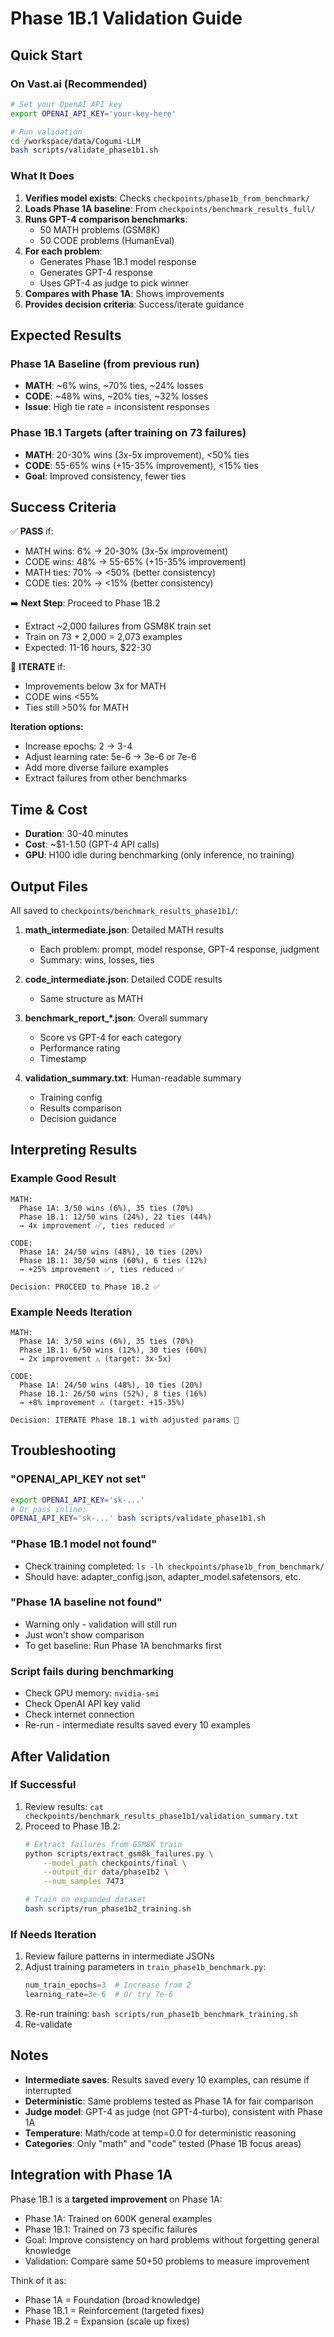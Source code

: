 # Phase 1B.1 Validation Guide

## Quick Start

### On Vast.ai (Recommended)

```bash
# Set your OpenAI API key
export OPENAI_API_KEY='your-key-here'

# Run validation
cd /workspace/data/Cogumi-LLM
bash scripts/validate_phase1b1.sh
```

### What It Does

1. **Verifies model exists**: Checks `checkpoints/phase1b_from_benchmark/`
2. **Loads Phase 1A baseline**: From `checkpoints/benchmark_results_full/`
3. **Runs GPT-4 comparison benchmarks**:
   - 50 MATH problems (GSM8K)
   - 50 CODE problems (HumanEval)
4. **For each problem**:
   - Generates Phase 1B.1 model response
   - Generates GPT-4 response
   - Uses GPT-4 as judge to pick winner
5. **Compares with Phase 1A**: Shows improvements
6. **Provides decision criteria**: Success/iterate guidance

## Expected Results

### Phase 1A Baseline (from previous run)
- **MATH**: ~6% wins, ~70% ties, ~24% losses
- **CODE**: ~48% wins, ~20% ties, ~32% losses
- **Issue**: High tie rate = inconsistent responses

### Phase 1B.1 Targets (after training on 73 failures)
- **MATH**: 20-30% wins (3x-5x improvement), <50% ties
- **CODE**: 55-65% wins (+15-35% improvement), <15% ties
- **Goal**: Improved consistency, fewer ties

## Success Criteria

✅ **PASS** if:
- MATH wins: 6% → 20-30% (3x-5x improvement)
- CODE wins: 48% → 55-65% (+15-35% improvement)
- MATH ties: 70% → <50% (better consistency)
- CODE ties: 20% → <15% (better consistency)

➡️ **Next Step**: Proceed to Phase 1B.2
- Extract ~2,000 failures from GSM8K train set
- Train on 73 + 2,000 = 2,073 examples
- Expected: 11-16 hours, $22-30

🔄 **ITERATE** if:
- Improvements below 3x for MATH
- CODE wins <55%
- Ties still >50% for MATH

**Iteration options:**
- Increase epochs: 2 → 3-4
- Adjust learning rate: 5e-6 → 3e-6 or 7e-6
- Add more diverse failure examples
- Extract failures from other benchmarks

## Time & Cost

- **Duration**: 30-40 minutes
- **Cost**: ~$1-1.50 (GPT-4 API calls)
- **GPU**: H100 idle during benchmarking (only inference, no training)

## Output Files

All saved to `checkpoints/benchmark_results_phase1b1/`:

1. **math_intermediate.json**: Detailed MATH results
   - Each problem: prompt, model response, GPT-4 response, judgment
   - Summary: wins, losses, ties

2. **code_intermediate.json**: Detailed CODE results
   - Same structure as MATH

3. **benchmark_report_*.json**: Overall summary
   - Score vs GPT-4 for each category
   - Performance rating
   - Timestamp

4. **validation_summary.txt**: Human-readable summary
   - Training config
   - Results comparison
   - Decision guidance

## Interpreting Results

### Example Good Result
```
MATH:
  Phase 1A: 3/50 wins (6%), 35 ties (70%)
  Phase 1B.1: 12/50 wins (24%), 22 ties (44%)
  → 4x improvement ✅, ties reduced ✅

CODE:
  Phase 1A: 24/50 wins (48%), 10 ties (20%)
  Phase 1B.1: 30/50 wins (60%), 6 ties (12%)
  → +25% improvement ✅, ties reduced ✅

Decision: PROCEED to Phase 1B.2 ✅
```

### Example Needs Iteration
```
MATH:
  Phase 1A: 3/50 wins (6%), 35 ties (70%)
  Phase 1B.1: 6/50 wins (12%), 30 ties (60%)
  → 2x improvement ⚠️ (target: 3x-5x)

CODE:
  Phase 1A: 24/50 wins (48%), 10 ties (20%)
  Phase 1B.1: 26/50 wins (52%), 8 ties (16%)
  → +8% improvement ⚠️ (target: +15-35%)

Decision: ITERATE Phase 1B.1 with adjusted params 🔄
```

## Troubleshooting

### "OPENAI_API_KEY not set"
```bash
export OPENAI_API_KEY='sk-...'
# Or pass inline:
OPENAI_API_KEY='sk-...' bash scripts/validate_phase1b1.sh
```

### "Phase 1B.1 model not found"
- Check training completed: `ls -lh checkpoints/phase1b_from_benchmark/`
- Should have: adapter_config.json, adapter_model.safetensors, etc.

### "Phase 1A baseline not found"
- Warning only - validation will still run
- Just won't show comparison
- To get baseline: Run Phase 1A benchmarks first

### Script fails during benchmarking
- Check GPU memory: `nvidia-smi`
- Check OpenAI API key valid
- Check internet connection
- Re-run - intermediate results saved every 10 examples

## After Validation

### If Successful
1. Review results: `cat checkpoints/benchmark_results_phase1b1/validation_summary.txt`
2. Proceed to Phase 1B.2:
   ```bash
   # Extract failures from GSM8K train
   python scripts/extract_gsm8k_failures.py \
       --model_path checkpoints/final \
       --output_dir data/phase1b2 \
       --num_samples 7473
   
   # Train on expanded dataset
   bash scripts/run_phase1b2_training.sh
   ```

### If Needs Iteration
1. Review failure patterns in intermediate JSONs
2. Adjust training parameters in `train_phase1b_benchmark.py`:
   ```python
   num_train_epochs=3  # Increase from 2
   learning_rate=3e-6  # Or try 7e-6
   ```
3. Re-run training: `bash scripts/run_phase1b_benchmark_training.sh`
4. Re-validate

## Notes

- **Intermediate saves**: Results saved every 10 examples, can resume if interrupted
- **Deterministic**: Same problems tested as Phase 1A for fair comparison
- **Judge model**: GPT-4 as judge (not GPT-4-turbo), consistent with Phase 1A
- **Temperature**: Math/code at temp=0.0 for deterministic reasoning
- **Categories**: Only "math" and "code" tested (Phase 1B focus areas)

## Integration with Phase 1A

Phase 1B.1 is a **targeted improvement** on Phase 1A:
- Phase 1A: Trained on 600K general examples
- Phase 1B.1: Trained on 73 specific failures
- Goal: Improve consistency on hard problems without forgetting general knowledge
- Validation: Compare same 50+50 problems to measure improvement

Think of it as:
- Phase 1A = Foundation (broad knowledge)
- Phase 1B.1 = Reinforcement (targeted fixes)
- Phase 1B.2 = Expansion (scale up fixes)
